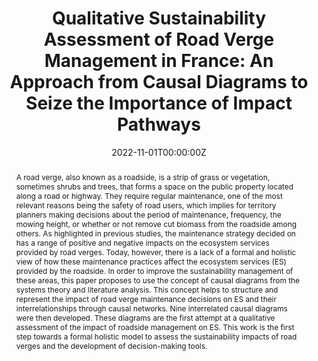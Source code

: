 ---
title: "Qualitative Sustainability Assessment of Road Verge Management in France: An Approach from Causal Diagrams to Seize the Importance of Impact Pathways"
abstract: A road verge, also known as a roadside, is a strip of grass or vegetation, sometimes shrubs and trees, that forms a space on the public property located along a road or highway. They require regular maintenance, one of the most relevant reasons being the safety of road users, which implies for territory planners making decisions about the period of maintenance, frequency, the mowing height, or whether or not remove cut biomass from the roadside among others. As highlighted in previous studies, the maintenance strategy decided on has a range of positive and negative impacts on the ecosystem services provided by road verges. Today, however, there is a lack of a formal and holistic view of how these maintenance practices affect the ecosystem services (ES) provided by the roadside. In order to improve the sustainability management of these areas, this paper proposes to use the concept of causal diagrams from the systems theory and literature analysis. This concept helps to structure and represent the impact of road verge maintenance decisions on ES and their interrelationships through causal networks. Nine interrelated causal diagrams were then developed. These diagrams are the first attempt at a qualitative assessment of the impact of roadside management on ES. This work is the first step towards a formal holistic model to assess the sustainability impacts of road verges and the development of decision-making tools.
author_notes:
- Corresponding author
authors:
- Brunelle Marche
- Mauricio Camargo
- Sandra Cecilia Bautista Rodriguez 
- Clémence Chaudron 
- Frédérique Mayer 
- Christophe Bachmann
date: "2022-11-01T00:00:00Z"
featured: false
image:
  caption: 'Image credit: [**Unsplash**](https://unsplash.com/photos/jdD8gXaTZsc)'
  focal_point: ""
  preview_only: false
projects: []
publication: '*Environmental Impact Assessment Review*'
publication_short: ""
publication_types:
- article-journal
publishDate: "2022-11-01T00:00:00Z"
summary: Lorem ipsum dolor sit amet, consectetur adipiscing elit. Duis posuere tellus
  ac convallis placerat. Proin tincidunt magna sed ex sollicitudin condimentum.
tags:
- axe1
#url_code: ""
#url_dataset: ""
url_pdf: https://doi.org/10.1016/j.eiar.2022.106911
#url_poster: ""
#url_project: ""
#url_slides: ""
#url_source: ""
#url_video: ""
---